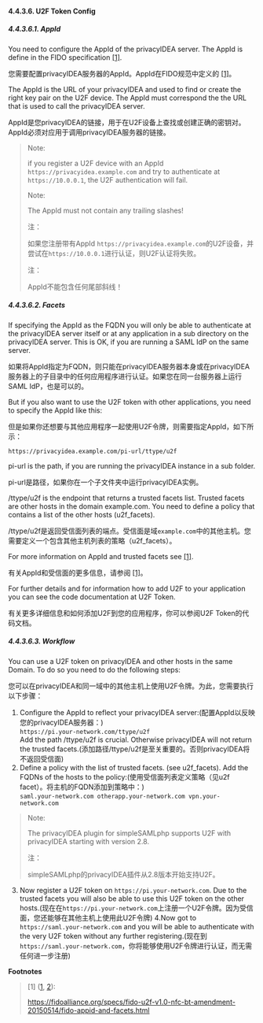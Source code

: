 #### 4.4.3.6. U2F Token Config

##### 4.4.3.6.1. AppId

You need to configure the AppId of the privacyIDEA server. The AppId is define in the FIDO specification <span id="id1">[[1]](#fido)</span>.

您需要配置privacyIDEA服务器的AppId。AppId在FIDO规范中定义的 [[1]](#fido)。

The AppId is the URL of your privacyIDEA and used to find or create the right key pair on the U2F device. The AppId must correspond the the URL that is used to call the privacyIDEA server.

AppId是您privacyIDEA的链接，用于在U2F设备上查找或创建正确的密钥对。AppId必须对应用于调用privacyIDEA服务器的链接。

> Note:
> 
> if you register a U2F device with an AppId `https://privacyidea.example.com` and try to authenticate at `https://10.0.0.1`, the U2F authentication will fail.
> 
> Note:
> 
> The AppId must not contain any trailing slashes!
> 
> 注：
> 
> 如果您注册带有AppId `https://privacyidea.example.com`的U2F设备，并尝试在`https://10.0.0.1`进行认证，则U2F认证将失败。
> 
> 注：
> 
> AppId不能包含任何尾部斜线！

##### 4.4.3.6.2. Facets

If specifying the AppId as the FQDN you will only be able to authenticate at the privacyIDEA server itself or at any application in a sub directory on the privacyIDEA server. This is OK, if you are running a SAML IdP on the same server.

如果将AppId指定为FQDN，则只能在privacyIDEA服务器本身或在privacyIDEA服务器上的子目录中的任何应用程序进行认证。如果您在同一台服务器上运行SAML IdP，也是可以的。

But if you also want to use the U2F token with other applications, you need to specify the AppId like this:

但是如果你还想要与其他应用程序一起使用U2F令牌，则需要指定AppId，如下所示：

```
https://privacyidea.example.com/pi-url/ttype/u2f
```

pi-url is the path, if you are running the privacyIDEA instance in a sub folder.

pi-url是路径，如果你在一个子文件夹中运行privacyIDEA实例。

/ttype/u2f is the endpoint that returns a trusted facets list. Trusted facets are other hosts in the domain example.com. You need to define a policy that contains a list of the other hosts (u2f_facets).

/ttype/u2f是返回受信面列表的端点。受信面是域`example.com`中的其他主机。您需要定义一个包含其他主机列表的策略（u2f_facets）。

For more information on AppId and trusted facets see <span id="id2">[[1]](#fido)</span>.

有关AppId和受信面的更多信息，请参阅 [[1]](#fido)。

For further details and for information how to add U2F to your application you can see the code documentation at U2F Token.

有关更多详细信息和如何添加U2F到您的应用程序，你可以参阅U2F Token的代码文档。

##### 4.4.3.6.3. Workflow

You can use a U2F token on privacyIDEA and other hosts in the same Domain. To do so you need to do the following steps:

您可以在privacyIDEA和同一域中的其他主机上使用U2F令牌。为此，您需要执行以下步骤：

1. Configure the AppId to reflect your privacyIDEA server:(配置AppId以反映您的privacyIDEA服务器：)  
`https://pi.your-network.com/ttype/u2f`  
Add the path /ttype/u2f is crucial. Otherwise privacyIDEA will not return the trusted facets.(添加路径/ttype/u2f是至关重要的。否则privacyIDEA将不返回受信面)
2. Define a policy with the list of trusted facets. (see u2f_facets). Add the FQDNs of the hosts to the policy:(使用受信面列表定义策略（见u2f facet）。将主机的FQDN添加到策略中：)  
`saml.your-network.com otherapp.your-network.com vpn.your-network.com`  
> Note:
> 
> The privacyIDEA plugin for simpleSAMLphp supports U2F with privacyIDEA starting with version 2.8.
> 
> 注：
> 
> simpleSAMLphp的privacyIDEA插件从2.8版本开始支持U2F。
3. Now register a U2F token on `https://pi.your-network.com`. Due to the trusted facets you will also be able to use this U2F token on the other hosts.(现在在`https://pi.your-network.com`上注册一个U2F令牌。因为受信面，您还能够在其他主机上使用此U2F令牌)
4.Now got to `https://saml.your-network.com` and you will be able to authenticate with the very U2F token without any further registering.(现在到`https://saml.your-network.com`，你将能够使用U2F令牌进行认证，而无需任何进一步注册)

**Footnotes**

> [1] ([1](#id1), [2](#id2)):
> 
> https://fidoalliance.org/specs/fido-u2f-v1.0-nfc-bt-amendment-20150514/fido-appid-and-facets.html<span id="fido"></span>